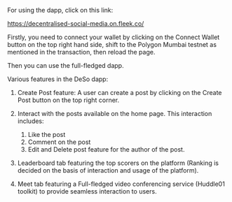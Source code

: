 For using the dapp, click on this link:

https://decentralised-social-media.on.fleek.co/

Firstly, you need to connect your wallet by clicking on the Connect Wallet button on the top right hand side, shift to the Polygon Mumbai testnet as mentioned in the transaction, then reload the page.

Then you can use the full-fledged dapp.

Various features in the DeSo dapp:

1. Create Post feature: A user can create a post by clicking on the Create Post button on the top right corner.
2. Interact with the posts available on the home page. This interaction includes:

   1. Like the post
   2. Comment on the post
   3. Edit and Delete post feature for the author of the post.

3. Leaderboard tab featuring the top scorers on the platform (Ranking is decided on the basis of interaction and usage of the platform).

4. Meet tab featuring a Full-fledged video conferencing service (Huddle01 toolkit) to provide seamless interaction to users.
